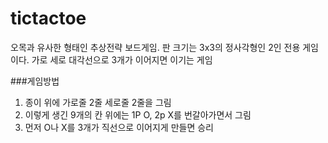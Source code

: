 # tictactoe

오목과 유사한 형태인 추상전략 보드게임. 판 크기는 3x3의 정사각형인 2인 전용 게임이다. 가로 세로 대각선으로 3개가 이어지면 이기는 게임

###게임방법
1. 종이 위에 가로줄 2줄 세로줄 2줄을 그림
2. 이렇게 생긴 9개의 칸 위에는 1P O, 2p X를 번갈아가면서 그림
3. 먼저 O나 X를 3개가 직선으로 이어지게 만들면 승리

